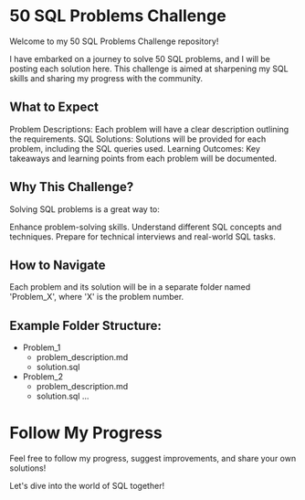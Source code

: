 # 50 SQL Problems Challenge
Welcome to my 50 SQL Problems Challenge repository!

I have embarked on a journey to solve 50 SQL problems, and I will be posting each solution here. This challenge is aimed at sharpening my SQL skills and sharing my progress with the community.

## What to Expect
Problem Descriptions: Each problem will have a clear description outlining the requirements.
SQL Solutions: Solutions will be provided for each problem, including the SQL queries used.
Learning Outcomes: Key takeaways and learning points from each problem will be documented.
## Why This Challenge?
Solving SQL problems is a great way to:

Enhance problem-solving skills.
Understand different SQL concepts and techniques.
Prepare for technical interviews and real-world SQL tasks.
## How to Navigate
Each problem and its solution will be in a separate folder named 'Problem_X', where 'X' is the problem number.
## Example Folder Structure:
- Problem_1
  - problem_description.md
  - solution.sql
- Problem_2
  - problem_description.md
  - solution.sql
...


# Follow My Progress
Feel free to follow my progress, suggest improvements, and share your own solutions!

Let's dive into the world of SQL together!
